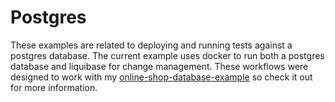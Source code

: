 # Postgres

These examples are related to deploying and running tests against a postgres database. The current example uses docker to run both a postgres database and liquibase for change management. These workflows were designed to work with my [online-shop-database-example](https://github.com/edinstance/online-shop-database-example) so check it out for more information. 
